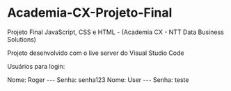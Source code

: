 # Academia-CX-Projeto-Final
Projeto Final JavaScript, CSS e HTML - (Academia CX - NTT Data Business Solutions)

Projeto desenvolvido com o live server do Visual Studio Code

Usuários para login:

Nome: Roger --- Senha: senha123
Nome: User --- Senha: teste

